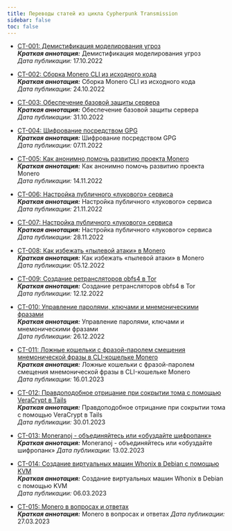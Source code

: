 ```yaml
---
title: Переводы статей из цикла Cypherpunk Transmission
sidebar: false
toc: false
---
```


- [CT-001: Демистификация моделирования угроз](/copyright/cypherpunk-transmission/ct-001)  
  _**Краткая аннотация:**_ Демистификация моделирования угроз  
  _Дата публикации:_ 17.10.2022

- [CT-002: Сборка Monero CLI из исходного кода](/copyright/cypherpunk-transmission/ct-002/)  
  _**Краткая аннотация:**_ Сборка Monero CLI из исходного кода  
  _Дата публикации:_ 24.10.2022

- [CT-003: Обеспечение базовой защиты сервера](/copyright/cypherpunk-transmission/ct-003/)  
  _**Краткая аннотация:**_ Обеспечение базовой защиты сервера  
  _Дата публикации:_ 31.10.2022

- [CT-004: Шифрование посредством GPG](/copyright/cypherpunk-transmission/ct-004/)  
  _**Краткая аннотация:**_ Шифрование посредством GPG  
  _Дата публикации:_ 07.11.2022

- [CT-005: Как анонимно помочь развитию проекта Monero](/copyright/cypherpunk-transmission/ct-005/)  
  _**Краткая аннотация:**_ Как анонимно помочь развитию проекта Monero  
  _Дата публикации:_ 14.11.2022

- [CT-006: Настройка публичного «лукового» сервиса](/copyright/cypherpunk-transmission/ct-006/)  
  _**Краткая аннотация:**_ Настройка публичного «лукового» сервиса  
  _Дата публикации:_ 21.11.2022

- [CT-007: Настройка публичного «лукового» сервиса](/copyright/cypherpunk-transmission/ct-007/)  
  _**Краткая аннотация:**_ Настройка публичного «лукового» сервиса  
  _Дата публикации:_ 28.11.2022

- [CT-008: Как избежать «пылевой атаки» в Monero](/copyright/cypherpunk-transmission/ct-008/)  
  _**Краткая аннотация:**_ Как избежать «пылевой атаки» в Monero  
  _Дата публикации:_ 05.12.2022

- [CT-009: Создание ретрансляторов obfs4 в Tor](/copyright/cypherpunk-transmission/ct-009/)  
  _**Краткая аннотация:**_ Создание ретрансляторов obfs4 в Tor  
  _Дата публикации:_ 12.12.2022

- [CT-010: Управление паролями, ключами и мнемоническими фразами](/copyright/cypherpunk-transmission/ct-010/)  
  _**Краткая аннотация:**_ Управление паролями, ключами и мнемоническими фразами  
  _Дата публикации:_ 26.12.2022

- [CT-011: Ложные кошельки с фразой-паролем смещения мнемонической фразы в CLI-кошельке Monero](/copyright/cypherpunk-transmission/ct-011/)  
  _**Краткая аннотация:**_ Ложные кошельки с фразой-паролем смещения мнемонической фразы в CLI-кошельке Monero  
  _Дата публикации:_ 16.01.2023

- [CT-012: Правдоподобное отрицание при сокрытии тома с помощью VeraCrypt в Tails](/copyright/cypherpunk-transmission/ct-012/)  
  _**Краткая аннотация:**_ Правдоподобное отрицание при сокрытии тома с помощью VeraCrypt в Tails  
  _Дата публикации:_ 30.01.2023

- [CT-013: Moneranoj - объединяйтесь или «обуздайте шифропанк»](/copyright/cypherpunk-transmission/ct-013/)  
  _**Краткая аннотация:**_ Moneranoj - объединяйтесь или «обуздайте шифропанк»
  _Дата публикации:_ 13.02.2023

- [CT-014: Создание виртуальных машин Whonix в Debian с помощью KVM](/copyright/cypherpunk-transmission/ct-014/)  
  _**Краткая аннотация:**_ Создание виртуальных машин Whonix в Debian с помощью KVM  
  _Дата публикации:_ 06.03.2023

- [CT-015: Monero в вопросах и ответах](/copyright/cypherpunk-transmission/ct-015/)  
  _**Краткая аннотация:**_ Monero в вопросах и ответах
  _Дата публикации:_ 27.03.2023
